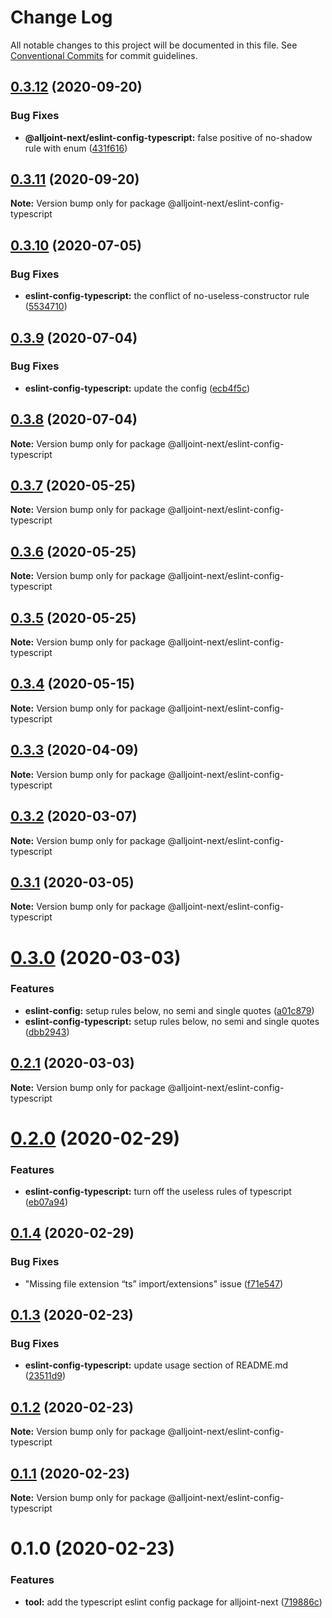 # Change Log

All notable changes to this project will be documented in this file.
See [Conventional Commits](https://conventionalcommits.org) for commit guidelines.

## [0.3.12](https://github.com/AllJointTW/AllJointNext/compare/@alljoint-next/eslint-config-typescript@0.3.11...@alljoint-next/eslint-config-typescript@0.3.12) (2020-09-20)


### Bug Fixes

* **@alljoint-next/eslint-config-typescript:** false positive of no-shadow rule with enum ([431f616](https://github.com/AllJointTW/AllJointNext/commit/431f616dbb34d51a6861bebe208b7655947d16eb))





## [0.3.11](https://github.com/AllJointTW/AllJointNext/compare/@alljoint-next/eslint-config-typescript@0.3.10...@alljoint-next/eslint-config-typescript@0.3.11) (2020-09-20)

**Note:** Version bump only for package @alljoint-next/eslint-config-typescript





## [0.3.10](https://github.com/AllJointTW/AllJointNext/compare/@alljoint-next/eslint-config-typescript@0.3.9...@alljoint-next/eslint-config-typescript@0.3.10) (2020-07-05)

### Bug Fixes

- **eslint-config-typescript:** the conflict of no-useless-constructor rule ([5534710](https://github.com/AllJointTW/AllJointNext/commit/5534710156595b234fbaec154b6e1adda8efc18d))

## [0.3.9](https://github.com/AllJointTW/AllJointNext/compare/@alljoint-next/eslint-config-typescript@0.3.8...@alljoint-next/eslint-config-typescript@0.3.9) (2020-07-04)

### Bug Fixes

- **eslint-config-typescript:** update the config ([ecb4f5c](https://github.com/AllJointTW/AllJointNext/commit/ecb4f5c7f0b5d6e8f4a0693bee3ecbe228767f47))

## [0.3.8](https://github.com/AllJointTW/AllJointNext/compare/@alljoint-next/eslint-config-typescript@0.3.7...@alljoint-next/eslint-config-typescript@0.3.8) (2020-07-04)

**Note:** Version bump only for package @alljoint-next/eslint-config-typescript

## [0.3.7](https://github.com/AllJointTW/AllJointNext/compare/@alljoint-next/eslint-config-typescript@0.3.6...@alljoint-next/eslint-config-typescript@0.3.7) (2020-05-25)

**Note:** Version bump only for package @alljoint-next/eslint-config-typescript

## [0.3.6](https://github.com/AllJointTW/AllJointNext/compare/@alljoint-next/eslint-config-typescript@0.3.5...@alljoint-next/eslint-config-typescript@0.3.6) (2020-05-25)

**Note:** Version bump only for package @alljoint-next/eslint-config-typescript

## [0.3.5](https://github.com/AllJointTW/AllJointNext/compare/@alljoint-next/eslint-config-typescript@0.3.4...@alljoint-next/eslint-config-typescript@0.3.5) (2020-05-25)

**Note:** Version bump only for package @alljoint-next/eslint-config-typescript

## [0.3.4](https://github.com/AllJointTW/AllJointNext/compare/@alljoint-next/eslint-config-typescript@0.3.3...@alljoint-next/eslint-config-typescript@0.3.4) (2020-05-15)

**Note:** Version bump only for package @alljoint-next/eslint-config-typescript

## [0.3.3](https://github.com/AllJointTW/AllJointNext/compare/@alljoint-next/eslint-config-typescript@0.3.2...@alljoint-next/eslint-config-typescript@0.3.3) (2020-04-09)

**Note:** Version bump only for package @alljoint-next/eslint-config-typescript

## [0.3.2](https://github.com/AllJointTW/AllJointNext/compare/@alljoint-next/eslint-config-typescript@0.3.1...@alljoint-next/eslint-config-typescript@0.3.2) (2020-03-07)

**Note:** Version bump only for package @alljoint-next/eslint-config-typescript

## [0.3.1](https://github.com/AllJointTW/AllJointNext/compare/@alljoint-next/eslint-config-typescript@0.3.0...@alljoint-next/eslint-config-typescript@0.3.1) (2020-03-05)

**Note:** Version bump only for package @alljoint-next/eslint-config-typescript

# [0.3.0](https://github.com/AllJointTW/AllJointNext/compare/@alljoint-next/eslint-config-typescript@0.2.1...@alljoint-next/eslint-config-typescript@0.3.0) (2020-03-03)

### Features

- **eslint-config:** setup rules below, no semi and single quotes ([a01c879](https://github.com/AllJointTW/AllJointNext/commit/a01c8793680c79b6361dbcde6766cc61cb89cf84))
- **eslint-config-typescript:** setup rules below, no semi and single quotes ([dbb2943](https://github.com/AllJointTW/AllJointNext/commit/dbb2943ab3128e232766cdebd0456e6f3474ae12))

## [0.2.1](https://github.com/AllJointTW/AllJointNext/compare/@alljoint-next/eslint-config-typescript@0.2.0...@alljoint-next/eslint-config-typescript@0.2.1) (2020-03-03)

**Note:** Version bump only for package @alljoint-next/eslint-config-typescript

# [0.2.0](https://github.com/AllJointTW/AllJointNext/compare/@alljoint-next/eslint-config-typescript@0.1.4...@alljoint-next/eslint-config-typescript@0.2.0) (2020-02-29)

### Features

- **eslint-config-typescript:** turn off the useless rules of typescript ([eb07a94](https://github.com/AllJointTW/AllJointNext/commit/eb07a94f3c4ab479038a8d84f7ec1855a16613da))

## [0.1.4](https://github.com/AllJointTW/AllJointNext/compare/@alljoint-next/eslint-config-typescript@0.1.3...@alljoint-next/eslint-config-typescript@0.1.4) (2020-02-29)

### Bug Fixes

- "Missing file extension “ts” import/extensions" issue ([f71e547](https://github.com/AllJointTW/AllJointNext/commit/f71e547a2c63b953b2ed06d9bef61f0aa3961959))

## [0.1.3](https://github.com/AllJointTW/AllJointNext/compare/@alljoint-next/eslint-config-typescript@0.1.2...@alljoint-next/eslint-config-typescript@0.1.3) (2020-02-23)

### Bug Fixes

- **eslint-config-typescript:** update usage section of README.md ([23511d9](https://github.com/AllJointTW/AllJointNext/commit/23511d92b5c4c4f356c58cf7ae8e2b7dc0bbb744))

## [0.1.2](https://github.com/AllJointTW/AllJointNext/compare/@alljoint-next/eslint-config-typescript@0.1.1...@alljoint-next/eslint-config-typescript@0.1.2) (2020-02-23)

**Note:** Version bump only for package @alljoint-next/eslint-config-typescript

## [0.1.1](https://github.com/AllJointTW/AllJointNext/compare/@alljoint-next/eslint-config-typescript@0.1.0...@alljoint-next/eslint-config-typescript@0.1.1) (2020-02-23)

**Note:** Version bump only for package @alljoint-next/eslint-config-typescript

# 0.1.0 (2020-02-23)

### Features

- **tool:** add the typescript eslint config package for alljoint-next ([719886c](https://github.com/AllJointTW/AllJointNext/commit/719886c80fc2a864bac0308a7793d617f53b27bc))
